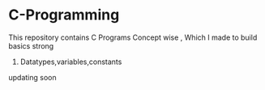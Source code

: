 # C-Programming

This repository contains C Programs Concept wise , Which I made to build basics strong

1) Datatypes,variables,constants

updating soon
